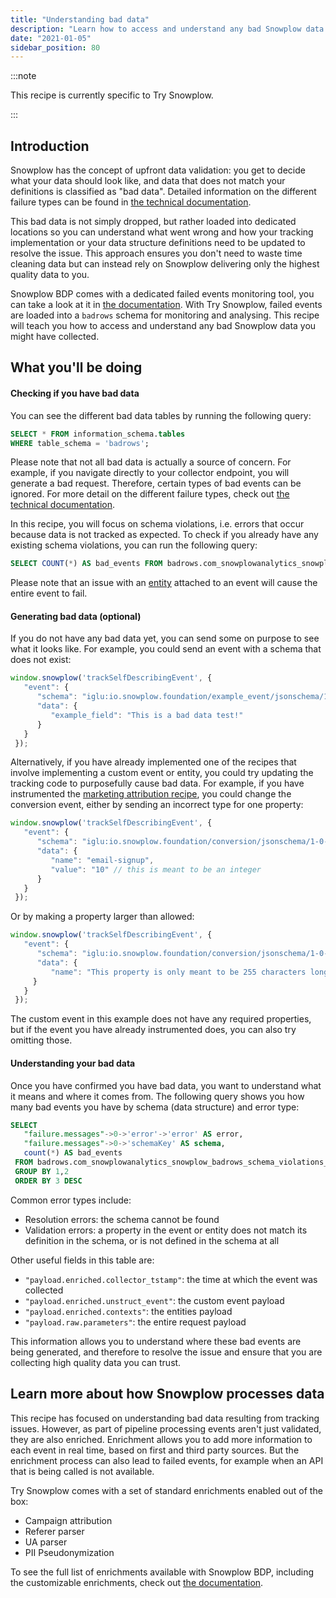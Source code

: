 ```yaml
---
title: "Understanding bad data"
description: "Learn how to access and understand any bad Snowplow data you might have collected"
date: "2021-01-05"
sidebar_position: 80
---
```


:::note

This recipe is currently specific to Try Snowplow.

:::

## Introduction

Snowplow has the concept of upfront data validation: you get to decide what your data should look like, and data that does not match your definitions is classified as "bad data". Detailed information on the different failure types can be found in [the technical documentation](/docs/understanding-your-pipeline/failed-events/index.md).

This bad data is not simply dropped, but rather loaded into dedicated locations so you can understand what went wrong and how your tracking implementation or your data structure definitions need to be updated to resolve the issue. This approach ensures you don't need to waste time cleaning data but can instead rely on Snowplow delivering only the highest quality data to you.

Snowplow BDP comes with a dedicated failed events monitoring tool, you can take a look at it in [the documentation](/docs/managing-data-quality/monitoring-failed-events/ui/index.md). With Try Snowplow, failed events are loaded into a `badrows` schema for monitoring and analysing. This recipe will teach you how to access and understand any bad Snowplow data you might have collected.

## What you'll be doing

#### Checking if you have bad data

You can see the different bad data tables by running the following query:

```sql
SELECT * FROM information_schema.tables
WHERE table_schema = 'badrows';
```

Please note that not all bad data is actually a source of concern. For example, if you navigate directly to your collector endpoint, you will generate a bad request. Therefore, certain types of bad events can be ignored. For more detail on the different failure types, check out [the technical documentation](/docs/understanding-your-pipeline/failed-events/index.md).

In this recipe, you will focus on schema violations, i.e. errors that occur because data is not tracked as expected. To check if you already have any existing schema violations, you can run the following query:

```sql
SELECT COUNT(*) AS bad_events FROM badrows.com_snowplowanalytics_snowplow_badrows_schema_violations_2;
```

Please note that an issue with an [entity](/docs/understanding-your-pipeline/entities/index.md) attached to an event will cause the entire event to fail.

#### Generating bad data (optional)

If you do not have any bad data yet, you can send some on purpose to see what it looks like. For example, you could send an event with a schema that does not exist:

```javascript
window.snowplow('trackSelfDescribingEvent', {
   "event": {
      "schema": "iglu:io.snowplow.foundation/example_event/jsonschema/1-0-0",
      "data": {
         "example_field": "This is a bad data test!"
      }
   }
 });
```

Alternatively, if you have already implemented one of the recipes that involve implementing a custom event or entity, you could try updating the tracking code to purposefully cause bad data. For example, if you have instrumented the [marketing attribution recipe](/docs/recipes/recipe-marketing-attribution/index.md), you could change the conversion event, either by sending an incorrect type for one property:

```javascript
window.snowplow('trackSelfDescribingEvent', {
   "event": {
      "schema": "iglu:io.snowplow.foundation/conversion/jsonschema/1-0-0",
      "data": {
         "name": "email-signup",
         "value": "10" // this is meant to be an integer
      }
   }
 });
```

Or by making a property larger than allowed:

```javascript
window.snowplow('trackSelfDescribingEvent', {
   "event": {
      "schema": "iglu:io.snowplow.foundation/conversion/jsonschema/1-0-0",
      "data": {
         "name": "This property is only meant to be 255 characters long. When you send a value that is longer, the event will fail validation and end up as a bad event. In this case that is on purpose, as an exercise to understand Snowplow's concept of bad data. In real life, bad data typically means you need to either update your data structure definitions or your tracking code to resolve the issue."
     }
   }
 });
```

The custom event in this example does not have any required properties, but if the event you have already instrumented does, you can also try omitting those.

#### Understanding your bad data

Once you have confirmed you have bad data, you want to understand what it means and where it comes from. The following query shows you how many bad events you have by schema (data structure) and error type:

```sql
SELECT
   "failure.messages"->0->'error'->'error' AS error,
   "failure.messages"->0->'schemaKey' AS schema,
   count(*) AS bad_events
 FROM badrows.com_snowplowanalytics_snowplow_badrows_schema_violations_2
 GROUP BY 1,2
 ORDER BY 3 DESC
```

Common error types include:

- Resolution errors: the schema cannot be found
- Validation errors: a property in the event or entity does not match its definition in the schema, or is not defined in the schema at all

Other useful fields in this table are:

- `"payload.enriched.collector_tstamp"`: the time at which the event was collected
- `"payload.enriched.unstruct_event"`: the custom event payload
- `"payload.enriched.contexts"`: the entities payload
- `"payload.raw.parameters"`: the entire request payload

This information allows you to understand where these bad events are being generated, and therefore to resolve the issue and ensure that you are collecting high quality data you can trust.

## Learn more about how Snowplow processes data

This recipe has focused on understanding bad data resulting from tracking issues. However, as part of pipeline processing events aren't just validated, they are also enriched. Enrichment allows you to add more information to each event in real time, based on first and third party sources. But the enrichment process can also lead to failed events, for example when an API that is being called is not available.

Try Snowplow comes with a set of standard enrichments enabled out of the box:

- Campaign attribution
- Referer parser
- UA parser
- PII Pseudonymization

To see the full list of enrichments available with Snowplow BDP, including the customizable enrichments, check out [the documentation](/docs/enriching-your-data/available-enrichments/index.md).
